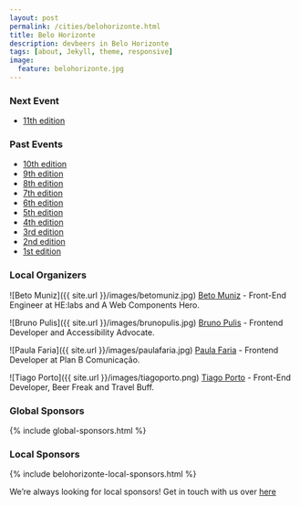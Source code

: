 ```yaml
---
layout: post
permalink: /cities/belohorizonte.html
title: Belo Horizonte
description: devbeers in Belo Horizonte
tags: [about, Jekyll, theme, responsive]
image:
  feature: belohorizonte.jpg
---
```


### Next Event
* <a href="http://www.eventick.com.br/devbeers-bh-11" target="_blank">11th edition</a>

### Past Events
* <a href="http://www.eventick.com.br/devbeers-bh-10" target="_blank">10th edition</a>
* <a href="http://www.eventick.com.br/devbeers-bh-9" target="_blank">9th edition</a>
* <a href="http://www.eventick.com.br/devbeers-bh-8" target="_blank">8th edition</a>
* <a href="http://www.meetup.com/devbeers-Belo-Horizonte/events/225665450/" target="_blank">7th edition</a>
* <a href="http://www.meetup.com/devbeers-Belo-Horizonte/events/224695851/" target="_blank">6th edition</a>
* <a href="http://www.meetup.com/devbeers-Belo-Horizonte/events/223899931/" target="_blank">5th edition</a>
* <a href="http://www.meetup.com/devbeers-Belo-Horizonte/events/223323294/" target="_blank">4th edition</a>
* <a href="http://www.meetup.com/devbeers-Belo-Horizonte/events/222639182/" target="_blank">3rd edition</a>
* <a href="http://www.meetup.com/devbeers-Belo-Horizonte/events/221094668/" target="_blank">2nd edition</a>
* <a href="http://www.meetup.com/devbeers-Belo-Horizonte/events/220241355/" target="_blank">1st edition</a>

### Local Organizers
![Beto Muniz]({{ site.url }}/images/betomuniz.jpg)
<a href="https://twitter.com/obetomuniz" target="_blank">Beto Muniz</a> - Front-End Engineer at HE:labs and A Web Components Hero.

![Bruno Pulis]({{ site.url }}/images/brunopulis.jpg)
<a href="https://twitter.com/brunopulis" target="_blank">Bruno Pulis</a> - Frontend Developer and Accessibility Advocate.

![Paula Faria]({{ site.url }}/images/paulafaria.jpg)
<a href="https://twitter.com/paulahfaria" target="_blank">Paula Faria</a> - Frontend Developer at Plan B Comunicação.

![Tiago Porto]({{ site.url }}/images/tiagoporto.png)
<a href="https://twitter.com/_tiagoporto" target="_blank">Tiago Porto</a> - Front-End Developer, Beer Freak and Travel Buff.

### Global Sponsors
{% include global-sponsors.html %}

### Local Sponsors
{% include belohorizonte-local-sponsors.html %}

We’re always looking for local sponsors! Get in touch with us over [here](mailto:contact@devbeers.io)

